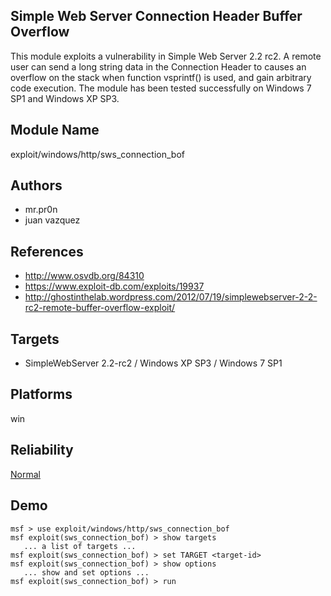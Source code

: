 ## Simple Web Server Connection Header Buffer Overflow

This module exploits a vulnerability in Simple Web Server 
2.2 rc2. A remote user can send a long string data in the 
Connection Header to causes an overflow on the stack when 
function vsprintf() is used, and gain arbitrary code 
execution. The module has been tested successfully on 
Windows 7 SP1 and Windows XP SP3.


## Module Name
exploit/windows/http/sws_connection_bof

## Authors
* mr.pr0n
* juan vazquez


## References
* http://www.osvdb.org/84310
* https://www.exploit-db.com/exploits/19937
* http://ghostinthelab.wordpress.com/2012/07/19/simplewebserver-2-2-rc2-remote-buffer-overflow-exploit/



## Targets
* SimpleWebServer 2.2-rc2 / Windows XP SP3 / Windows 7 SP1


## Platforms
win

## Reliability
[Normal](https://github.com/rapid7/metasploit-framework/wiki/Exploit-Ranking)

## Demo

```
msf > use exploit/windows/http/sws_connection_bof
msf exploit(sws_connection_bof) > show targets
   ... a list of targets ...
msf exploit(sws_connection_bof) > set TARGET <target-id>
msf exploit(sws_connection_bof) > show options
   ... show and set options ...
msf exploit(sws_connection_bof) > run
```
    
    